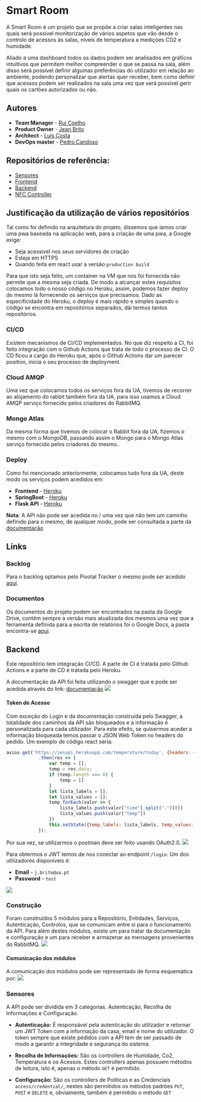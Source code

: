 # Smart Room

A Smart Room é um projeto que se propõe a criar salas inteligentes nas quais será possível monitorização de vários aspetos que vão desde o controlo de acessos às salas, níveis de temperatura a medições CO2 e humidade.

Aliado a uma dashboard todos os dados podem ser analisados em gráficos intuitivos que permitem melhor compreender o que se passa na sala, além disso será possível definir algumas preferências do utilizador em relação ao ambiente, podendo personalizar que alertas quer receber, bem como definir que acessos podem ser realizados na sala uma vez que será possível gerir quais os cartões autorizados ou não.

## Autores
* **Team Manager**  - [Rui Coelho](https://github.com/user-cube)
* **Product Owner**  - [Jean Brito](https://github.com/JoelBrito13)
* **Architect** - [Luís Costa](https://github.com/lmcosta98)
* **DevOps master** - [Pedro Candoso](https://github.com/PBCandoso)

## Repositórios de referência:
* [Sensores](https://github.com/user-cube/Smart_Room)
* [Frontend](https://github.com/user-cube/ies_frontend)
* [Backend](https://github.com/user-cube/ies_api)
* [NFC Controller](https://github.com/user-cube/door_control_center)

## Justificação da utilização de vários repositórios
Tal como foi definido na arquitetura do projeto, dissemos que íamos criar uma pwa baseada na aplicação web, para a criação de uma pwa, a Google exige:
* Seja acessível nos seus servidores de criação
* Esteja em HTTPS
* Quando feita em react usar a versão `production build`

Para que isto seja feito, um container na VM que nos foi fornecida não permite que a mesma seja criada. De modo a alcançar estes requisitos colocamos todo o nosso código no Heroku, assim, podemos fazer deploy do mesmo lá fornecendo os serviços que precisamos.
Dado as especificidade do Heroku, o deploy é mais rápido e simples quando o código se encontra em repositórios separados, dái termos tantos repositórios.

### CI/CD
Existem mecanismos de CI/CD implementados.
No que diz respeito a CI, foi feito integração com o Github Actions que trata de todo o processo de CI.
O CD ficou a cargo do Heroku que, após o Github Actions dar um parecer positivo, inicia o seu processo de deployment.

### Cloud AMQP
Uma vez que colocamos todos os serviços fora da UA, tivemos de recorrer ao alojamento do rabbit também fora da UA, para isso usamos a Cloud AMQP serviço fornecido pelos criadores do RabbitMQ.

### Mongo Atlas
Da mesma forma que tivemos de colocar o Rabbit fora da UA, fizemos o mesmo com o MongoDB, passando assim o Mongo para o Mongo Atlas serviço fornecido pelos criadores do mesmo..

### Deploy
Como foi mencionado anteriormente, colocamos tudo fora da UA, deste modo os serviços podem acedidos em:
* **Frontend** - [Heroku](https://iesfrontend.herokuapp.com/)
* **SpringBoot** - [Heroku](https://iesapi.herokuapp.com/)
* **Flask API** - [Heroku](https://ies-controller.herokuapp.com/)

**Nota**: A API não pode ser acedida no / uma vez que não tem um caminho definido para o mesmo, de qualquer modo, pode ser consultada a parte da [documentação](https://iesapi.herokuapp.com/swagger-ui.html#/)

## Links

### Backlog
Para o backlog optamos pelo Pivotal Tracker o mesmo pode ser acedido <a href="https://www.pivotaltracker.com/n/projects/2410465">aqui</a>.

### Documentos
Os documentos do projeto podem ser encontrados na pasta da Google Drive, contém sempre a versão mais atualizada dos mesmos uma vez que a ferramenta definida para a escrita de relatórios foi o Google Docs, a pasta encontra-se <a href="https://drive.google.com/drive/folders/1Q3gWHAxaBDn8KbCLEB_KCepWUc4GiT_G?usp=sharing">aqui</a>.

## Backend
Este repositório tem integração CI/CD. A parte de CI é tratada pelo Github Actions e a parte de CD é tratada pelo Heroku. 

A documentação da API foi feita utilizando o swagger que e pode ser acedida através do link: [documentação](https://iesapi.herokuapp.com/swagger-ui.html#/)
<img src="presentation/swagger.PNG">

#### Token de Acesso
Com exceção do Login e da documentação construída pelo Swagger, a totalidade dos caminhos da API são bloqueados e a informação é personalizada para cada utilizador. 
Para este efeito, se quisermos aceder a informação bloqueada temos passar o JSON Web Token no headers do pedido.
Um exemplo de código react seria:
```javascript
axios.get('https://iesapi.herokuapp.com/temperature/today', {headers: {"Authorization": `Bearer ${token}`}})
            .then(res => {
                var temp = [];
                temp = res.data;
                if (temp.length === 0) {
                    temp = []
                }
                let lista_labels = [];
                let lista_values = [];
                temp.forEach(valor => {
                    lista_labels.push(valor["time"].split(".")[0])
                    lista_values.push(valor["temp"])
                })
                this.setState({temp_labels: lista_labels, temp_values: lista_values});
            });
```
Por sua vez, se utilizarmos o postman deve ser feito usando OAuth2.0.
<img src="presentation/jwt.png">

Para obtermos o JWT temos de nos conectar ao endpoint `/login`. Um dos utilizadores disponíveis é:
* **Email** - `j.brito@ua.pt`
* **Password** - `test`

<img src="presentation/login.png">

### Construção 
Foram construídos 5 módulos para a Repositório, Entidades, Serviços, Autenticação, Controlos, que se comunicam entre si para o funcionamento da API. 
Para além destes módulos, existe um para tratar da documentação e configuração e um para receber e armazenar as mensagens provenientes do RabbitMQ. 
<img src="presentation/architecture.PNG">


#### Comunicação dos módulos
A comunicação dos módulos pode ser representado de forma esquemática por:
<img src="presentation/modules.PNG">

### Sensores 
A API pode ser dividida em 3 categorias. Autenticação, Recolha de Informações e Configuração.

* **Autenticação:** É responsável pela autenticação do utilizador e retornar um JWT Token com a informação da casa, email e nome do utilizador. O token sempre que existe pedidos com a API tem de ser passado de modo a garantir a integridade e segurança do sistema.

* **Recolha de Informações:** São os controllers de Humidade, Co2, Temperatura e os Acessos. Estes controllers apenas possuem métodos de leitura, isto é, apenas o método `GET` é permitido.

* **Configuração:** São os controllers de Políticas e as Credenciais `access/credential/`, nestes são permitidos os métodos padrões `PUT`, `POST` e `DELETE` e, obviamente, também é permitido o método `GET`
